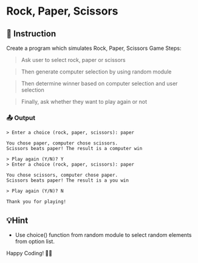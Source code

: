 # Rock, Paper, Scissors

## 📄 Instruction
Create a program which simulates Rock, Paper, Scissors Game Steps:

>Ask user to select rock, paper or scissors

>Then generate computer selection by using random module

>Then determine winner based on computer selection and user selection

>Finally, ask whether they want to play again or not

### 📤 Output
```
> Enter a choice (rock, paper, scissors): paper

You chose paper, computer chose scissors.
Scissors beats paper! The result is a computer win

> Play again (Y/N)? Y
> Enter a choice (rock, paper, scissors): paper

You chose scissors, computer chose paper.
Scissors beats paper! The result is a you win

> Play again (Y/N)? N

Thank you for playing!
```

## 💡Hint
- Use choice() function from random module to select random elements from option list.

Happy Coding! 🚀✨
